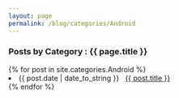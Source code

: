 ```yaml
---
layout: page
permalink: /blog/categories/Android
---
```


<h3> Posts by Category : {{ page.title }} </h3>

<div class="card">
{% for post in site.categories.Android %}
 <li class="category-posts"><span>{{ post.date | date_to_string }}</span> &nbsp; <a href="{{ post.url }}">{{ post.title }}</a></li>
{% endfor %}
</div>
